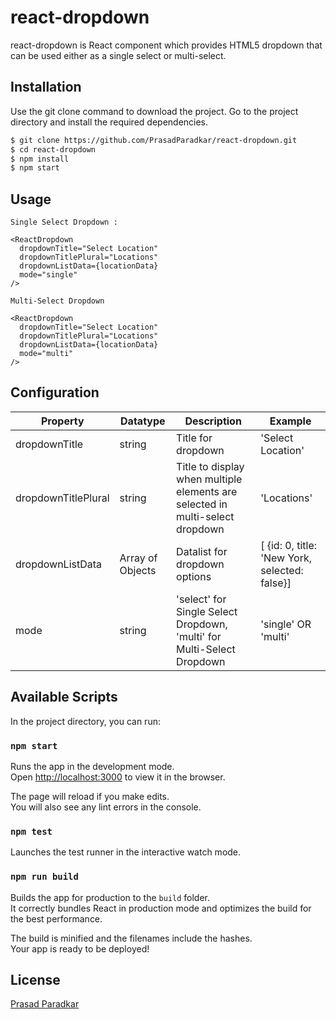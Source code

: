 # react-dropdown

react-dropdown is React component which provides HTML5 dropdown that can be used either as a single select or multi-select.

## Installation

Use the git clone command to download the project. Go to the project directory and install the required dependencies.

```bash
$ git clone https://github.com/PrasadParadkar/react-dropdown.git
$ cd react-dropdown
$ npm install
$ npm start
```

## Usage

```react
Single Select Dropdown :

<ReactDropdown
  dropdownTitle="Select Location"
  dropdownTitlePlural="Locations"
  dropdownListData={locationData}
  mode="single"
/>

Multi-Select Dropdown

<ReactDropdown
  dropdownTitle="Select Location"
  dropdownTitlePlural="Locations"
  dropdownListData={locationData}
  mode="multi"
/>

```

## Configuration

| Property            | Datatype         | Description                                                                   | Example                                       |
| ------------------- | ---------------- | ----------------------------------------------------------------------------- | --------------------------------------------- |
| dropdownTitle       | string           | Title for dropdown                                                            | 'Select Location'                             |
| dropdownTitlePlural | string           | Title to display when multiple elements are selected in multi-select dropdown | 'Locations'                                   |
| dropdownListData    | Array of Objects | Datalist for dropdown options                                                 | [ {id: 0, title: 'New York, selected: false}] |
| mode                | string           | 'select' for Single Select Dropdown, 'multi' for Multi-Select Dropdown        | 'single' OR 'multi'                           |

## Available Scripts

In the project directory, you can run:

### `npm start`

Runs the app in the development mode.\
Open [http://localhost:3000](http://localhost:3000) to view it in the browser.

The page will reload if you make edits.\
You will also see any lint errors in the console.

### `npm test`

Launches the test runner in the interactive watch mode.

### `npm run build`

Builds the app for production to the `build` folder.\
It correctly bundles React in production mode and optimizes the build for the best performance.

The build is minified and the filenames include the hashes.\
Your app is ready to be deployed!

## License

[Prasad Paradkar](https://github.com/PrasadParadkar)
